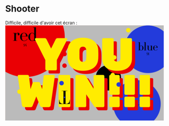 # Shooter

Difficile, difficile d'avoir cet écran :  
<img width="600px" src="screenshots/youwin.gif">

